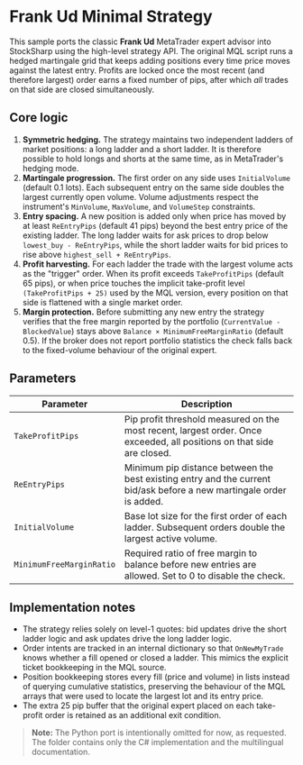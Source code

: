 # Frank Ud Minimal Strategy

This sample ports the classic **Frank Ud** MetaTrader expert advisor into StockSharp using the high-level strategy API. The original MQL script runs a hedged martingale grid that keeps adding positions every time price moves against the latest entry. Profits are locked once the most recent (and therefore largest) order earns a fixed number of pips, after which *all* trades on that side are closed simultaneously.

## Core logic

1. **Symmetric hedging.** The strategy maintains two independent ladders of market positions: a long ladder and a short ladder. It is therefore possible to hold longs and shorts at the same time, as in MetaTrader's hedging mode.
2. **Martingale progression.** The first order on any side uses `InitialVolume` (default 0.1 lots). Each subsequent entry on the same side doubles the largest currently open volume. Volume adjustments respect the instrument's `MinVolume`, `MaxVolume`, and `VolumeStep` constraints.
3. **Entry spacing.** A new position is added only when price has moved by at least `ReEntryPips` (default 41 pips) beyond the best entry price of the existing ladder. The long ladder waits for ask prices to drop below `lowest_buy - ReEntryPips`, while the short ladder waits for bid prices to rise above `highest_sell + ReEntryPips`.
4. **Profit harvesting.** For each ladder the trade with the largest volume acts as the "trigger" order. When its profit exceeds `TakeProfitPips` (default 65 pips), or when price touches the implicit take-profit level `(TakeProfitPips + 25)` used by the MQL version, every position on that side is flattened with a single market order.
5. **Margin protection.** Before submitting any new entry the strategy verifies that the free margin reported by the portfolio (`CurrentValue - BlockedValue`) stays above `Balance × MinimumFreeMarginRatio` (default 0.5). If the broker does not report portfolio statistics the check falls back to the fixed-volume behaviour of the original expert.

## Parameters

| Parameter | Description |
|-----------|-------------|
| `TakeProfitPips` | Pip profit threshold measured on the most recent, largest order. Once exceeded, all positions on that side are closed. |
| `ReEntryPips` | Minimum pip distance between the best existing entry and the current bid/ask before a new martingale order is added. |
| `InitialVolume` | Base lot size for the first order of each ladder. Subsequent orders double the largest active volume. |
| `MinimumFreeMarginRatio` | Required ratio of free margin to balance before new entries are allowed. Set to 0 to disable the check. |

## Implementation notes

- The strategy relies solely on level-1 quotes: bid updates drive the short ladder logic and ask updates drive the long ladder logic.
- Order intents are tracked in an internal dictionary so that `OnNewMyTrade` knows whether a fill opened or closed a ladder. This mimics the explicit ticket bookkeeping in the MQL source.
- Position bookkeeping stores every fill (price and volume) in lists instead of querying cumulative statistics, preserving the behaviour of the MQL arrays that were used to locate the largest lot and its entry price.
- The extra 25 pip buffer that the original expert placed on each take-profit order is retained as an additional exit condition.

> **Note:** The Python port is intentionally omitted for now, as requested. The folder contains only the C# implementation and the multilingual documentation.
